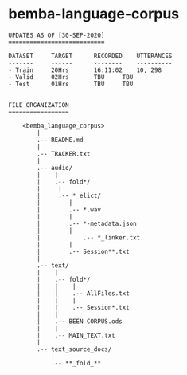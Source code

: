 # bemba-language-corpus


	UPDATES AS OF [30-SEP-2020]
	===========================
	
	DATASET		TARGET		RECORDED	UTTERANCES			
	-------		------		--------	----------
	- Train		20Hrs		16:11:02	10, 298			
	- Valid		02Hrs		TBU		TBU
	- Test		01Hrs		TBU		TBU
	
	
	FILE ORGANIZATION
	=================
	
		<bemba_language_corpus>
			|
			.-- README.md
			|
			.-- TRACKER.txt
			|
			.-- audio/
			|    |
			|    .-- fold*/
			|	  |
			|	  .-- *_elict/
			|		 |
			|		 .-- *.wav
			|		 |
			|		 .-- *-metadata.json
			|		 |
			|	      	 .-- *_linker.txt
			|		 |
			|		 .-- Session**.txt
			|        
			.-- text/
			|    |
			|    .-- fold*/
			|    |    |
			|    |    .-- AllFiles.txt
			|    |    |
			|    |    .-- Session*.txt
			|    | 
			|    .-- BEEN CORPUS.ods
			|    |    
			|    .-- MAIN_TEXT.txt
			|
			.-- text_source_docs/
				|
				.-- **_fold_**
